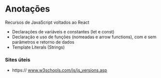 # Anotações
 Recursos de JavaScript voltados ao React

- Declarações de variáveis e constantes (let e const)
- Declaração e uso de funções (nomeadas e arrow functions), com e sem parâmetros e retorno de dados
- Template Literals (Strings)


### Sites úteis
- https:// www.w3schools.com/js/js_versions.asp
